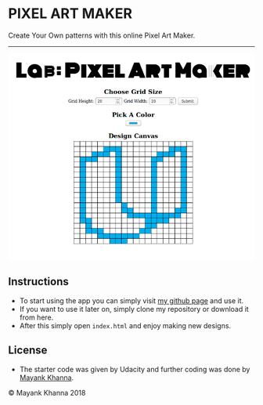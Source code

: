 # PIXEL ART MAKER
Create Your Own patterns with this online Pixel Art Maker.
___

![Sample of the webpage](https://raw.githubusercontent.com/khanna98/Pixel-Art-Maker/master/sample.png)

## Instructions
- To start using the app you can simply visit [my github page](https://khanna98.github.io/Pixel-Art-Maker/) and use it.
- If you want to use it later on, simply clone my repository or download it from here.
- After this simply open `index.html` and enjoy making new designs.

## License
- The starter code was given by Udacity and further coding was done by [Mayank Khanna](https://github.com/khanna98). 

&copy; Mayank Khanna 2018